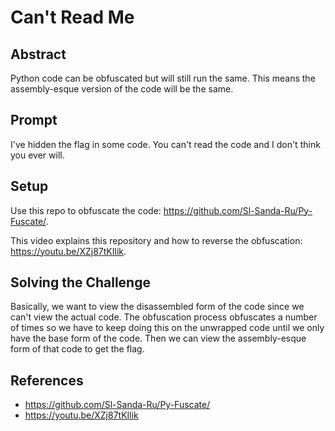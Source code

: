 # Can't Read Me

## Abstract

Python code can be obfuscated but will still run the same. This means the assembly-esque version of the code will be the same.

## Prompt

I've hidden the flag in some code. You can't read the code and I don't think you ever will.

## Setup

Use this repo to obfuscate the code: https://github.com/Sl-Sanda-Ru/Py-Fuscate/.

This video explains this repository and how to reverse the obfuscation: https://youtu.be/XZj87tKIlik.

## Solving the Challenge

Basically, we want to view the disassembled form of the code since we can't view the actual code. The obfuscation process obfuscates a number of times so we have to keep doing this on the unwrapped code until we only have the base form of the code. Then we can view the assembly-esque form of that code to get the flag.

## References

- https://github.com/Sl-Sanda-Ru/Py-Fuscate/
- https://youtu.be/XZj87tKIlik

